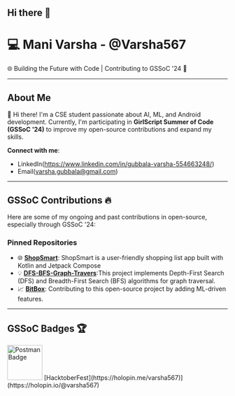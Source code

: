 ## Hi there 👋

<!--
**Varsha567/Varsha567** is a ✨ _special_ ✨ repository because its `README.md` (this file) appears on your GitHub profile.

Here are some ideas to get you started:

- 🔭 I’m currently working on ...
- 🌱 I’m currently learning ...
- 👯 I’m looking to collaborate on ...
- 🤔 I’m looking for help with ...
- 💬 Ask me about ...
- 📫 How to reach me: ...
- 😄 Pronouns: ...
- ⚡ Fun fact: ...
-->
# 💻 Mani Varsha - @Varsha567

🌐 Building the Future with Code | Contributing to GSSoC '24 🎉  


---

## About Me
👋 Hi there! I'm a CSE student passionate about AI, ML, and Android development. Currently, I'm participating in **GirlScript Summer of Code (GSSoC '24)** to improve my open-source contributions and expand my skills.

**Connect with me**:
- LinkedIn(https://www.linkedin.com/in/gubbala-varsha-554663248/)
- Email(varsha.gubbala@gmail.com)

---

## GSSoC Contributions 🔥

Here are some of my ongoing and past contributions in open-source, especially through GSSoC '24:

### Pinned Repositories
- 🌐 **[ShopSmart](https://github.com/yuvrajsinghgmx/ShopSmart)**: ShopSmart is a user-friendly shopping list app built with Kotlin and Jetpack Compose
- 💡 **[DFS-BFS-Graph-Travers](https://github.com/sakeel-103/DFS-BFS-Graph-Travers)**:This project implements Depth-First Search (DFS) and Breadth-First Search (BFS) algorithms for graph traversal.
- 📈 **[BitBox](https://github.com/Bitbox-Connect/Bitbox)**: Contributing to this open-source project by adding ML-driven features.

---
## GSSoC Badges 🏆
<!-- Explorer Badge -->


<!-- Adventure Badge -->
<img src="https://github.com/your-username/your-repo/assets/Share Badge.png" width="80" alt="Postman Badge" />
[HacktoberFest](https://holopin.me/varsha567)](https://holopin.io/@varsha567)





